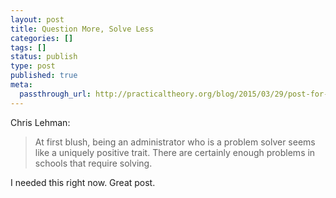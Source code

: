 ```yaml
---
layout: post
title: Question More, Solve Less
categories: []
tags: []
status: publish
type: post
published: true
meta:
  passthrough_url: http://practicaltheory.org/blog/2015/03/29/post-for-admins-question-more-solve-less/
---
```


Chris Lehman:


>At first blush, being an administrator who is a problem solver seems like a uniquely positive trait. There are certainly enough problems in schools that require solving.



I needed this right now. Great post.
